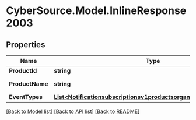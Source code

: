 # CyberSource.Model.InlineResponse2003
## Properties

Name | Type | Description | Notes
------------ | ------------- | ------------- | -------------
**ProductId** | **string** | Product ID. | [optional] 
**ProductName** | **string** | Product Name. | [optional] 
**EventTypes** | [**List&lt;Notificationsubscriptionsv1productsorganizationIdEventTypes&gt;**](Notificationsubscriptionsv1productsorganizationIdEventTypes.md) |  | [optional] 

[[Back to Model list]](../README.md#documentation-for-models) [[Back to API list]](../README.md#documentation-for-api-endpoints) [[Back to README]](../README.md)

